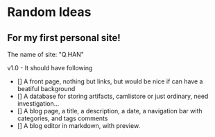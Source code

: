 Random Ideas
============

For my first personal site!
---------------------------

The name of site: "Q.HAN"

v1.0 - It should have following

* [] A front page, nothing but links, but would be nice if can have a beatiful background
* [] A database for storing artifacts, camlistore or just ordinary, need investigation...
* [] A blog page, a title, a description, a date, a navigation bar with categories, and tags comments
* [] A blog editor in markdown, with preview.
